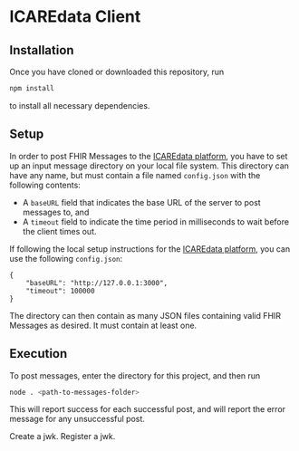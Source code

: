 # ICAREdata Client

## Installation

Once you have cloned or downloaded this repository, run

```bash
npm install
```

to install all necessary dependencies.

## Setup

In order to post FHIR Messages to the [ICAREdata platform](https://github.com/ICAREdata/icaredata-platform), you have to set up an input message directory on your local file system. This directory can have any name, but must contain a file named `config.json` with the following contents:

* A `baseURL` field that indicates the base URL of the server to post messages to, and
* A `timeout` field to indicate the time period in milliseconds to wait before the client times out.

If following the local setup instructions for the [ICAREdata platform](https://github.com/ICAREdata/icaredata-platform), you can use the following `config.json`:

```
{
    "baseURL": "http://127.0.0.1:3000",
    "timeout": 100000
}
```

The directory can then contain as many JSON files containing valid FHIR Messages as desired. It must contain at least one.

## Execution

To post messages, enter the directory for this project, and then run

```bash
node . <path-to-messages-folder>
```

This will report success for each successful post, and will report the error message for any unsuccessful post.

Create a jwk.
Register a jwk.
